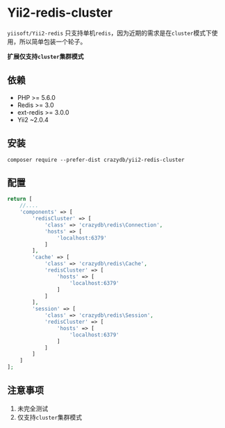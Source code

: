 Yii2-redis-cluster
======================

`yiisoft/Yii2-redis` 只支持单机`redis`，因为近期的需求是在`cluster`模式下使用，所以简单包装一个轮子。

**扩展仅支持`cluster`集群模式**

依赖
------------

- PHP >= 5.6.0 
- Redis >= 3.0
- ext-redis >= 3.0.0
- Yii2 ~2.0.4

安装
------------


```
composer require --prefer-dist crazydb/yii2-redis-cluster
```

配置
-------------


```php
return [
    //....
    'components' => [
        'redisCluster' => [
            'class' => 'crazydb\redis\Connection',
            'hosts' => [
                'localhost:6379'
            ]
        ],
        'cache' => [
            'class' => 'crazydb\redis\Cache',
            'redisCluster' => [
                'hosts' => [
                    'localhost:6379'
                ]
            ]
        ],
        'session' => [
            'class' => 'crazydb\redis\Session',
            'redisCluster' => [
                'hosts' => [
                    'localhost:6379'
                ]
            ]
        ]
    ]
];
```

注意事项
------------------

1. 未完全测试
2. 仅支持`cluster`集群模式
